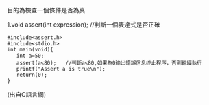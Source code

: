 目的為檢查一個條件是否為真

1.void assert(int expression);  //判斷一個表達式是否正確
```
#include<assert.h>
#include<stdio.h>
int main(void){ 
   int a=50;
   assert(a<80);   //判斷a<80,如果為0输出錯誤信息终止程序，否則繼續執行 
   printf("Assert a is true\n"); 
   return(0); 
}
```
(出自C語言網)
